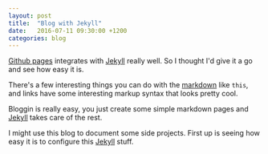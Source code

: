 ```yaml
---
layout: post
title:  "Blog with Jekyll"
date:   2016-07-11 09:30:00 +1200
categories: blog
---
```

[Github pages][github-pages] integrates with [Jekyll][jekyll-homepage] really well. So I thought I'd give it a go and see how easy it is.

There's a few interesting things you can do with the [markdown][post-docs] like `this`, and links have some interesting markup syntax that looks pretty cool.

Bloggin is really easy, you just create some simple markdown pages and [Jekyll][jekyll-homepage] takes care of the rest.

I might use this blog to document some side projects. First up is seeing how easy it is to configure this [Jekyll][jekyll-homepage] stuff.

[jekyll-homepage]: http://jekyllrb.com/
[github-pages]: https://pages.github.com/
[post-docs]: https://jekyllrb.com/docs/posts/
